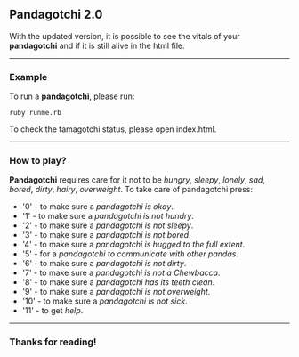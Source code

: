 ## Pandagotchi 2.0

With the updated version, it is possible to see the vitals of your **pandagotchi** and if it is still alive in the html file.

------------------------------------------------------------------------------------------------------------

### Example

To run a **pandagotchi**, please run:
```
ruby runme.rb
```
To check the tamagotchi status, please open index.html.

------------------------------------------------------------------------------------------------------------

### How to play?
**Pandagotchi** requires care for it not to be *hungry*, *sleepy*, *lonely*, *sad*, *bored*,
*dirty*, *hairy*, *overweight*. To take care of pandagotchi press:
- '0' - to make sure a _pandagotchi is okay_.
- '1' - to make sure a _pandagotchi is not hundry_.
- '2' - to make sure a _pandagotchi is not sleepy_.
- '3' - to make sure a _pandagotchi is not bored_.
- '4' - to make sure a _pandagotchi is hugged to the full extent_.
- '5' - for a _pandagotchi to communicate with other pandas_.
- '6' - to make sure a _pandagotchi is not dirty_.
- '7' - to make sure a _pandagotchi is not a Chewbacca_.
- '8' - to make sure a _pandagotchi has its teeth clean_.
- '9' - to make sure a _pandagotchi is not overweight_.
- '10' - to make sure a _pandagotchi is not sick_.
- '11' - to get _help_.

------------------------------------------------------------------------------------------------------------

### Thanks for reading!
